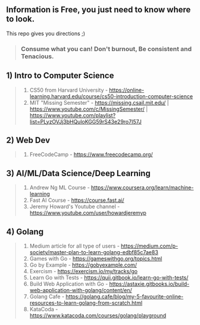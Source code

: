 ## Information is Free, you just need to know where to look. 
This repo gives you directions ;)

>### Consume what you can! Don't burnout, Be consistent and Tenacious. 

## 1) Intro to Computer Science
> 1. CS50 from Harvard University - https://online-learning.harvard.edu/course/cs50-introduction-computer-science
> 2. MIT "Missing Semester" - https://missing.csail.mit.edu/ | https://www.youtube.com/c/MissingSemester/ | https://www.youtube.com/playlist?list=PLyzOVJj3bHQuloKGG59rS43e29ro7I57J

## 2) Web Dev
> 1. FreeCodeCamp - https://www.freecodecamp.org/

## 3) AI/ML/Data Science/Deep Learning
> 1. Andrew Ng ML Course - https://www.coursera.org/learn/machine-learning
> 2. Fast AI Course - https://course.fast.ai/
> 3. Jeremy Howard's Youtube channel - https://www.youtube.com/user/howardjeremyp

## 4) Golang
> 1. Medium article for all type of users - https://medium.com/p-society/master-plan-to-learn-golang-edbf85c7ae83
> 2. Games with Go - https://gameswithgo.org/topics.html
> 3. Go by Example - https://gobyexample.com/
> 4. Exercism - https://exercism.io/my/tracks/go
> 5. Learn Go with Tests - https://quii.gitbook.io/learn-go-with-tests/
> 6. Build Web Application with Go - https://astaxie.gitbooks.io/build-web-application-with-golang/content/en/
> 7. Golang Cafe - https://golang.cafe/blog/my-5-favourite-online-resources-to-learn-golang-from-scratch.html
> 8. KataCoda - https://www.katacoda.com/courses/golang/playground
